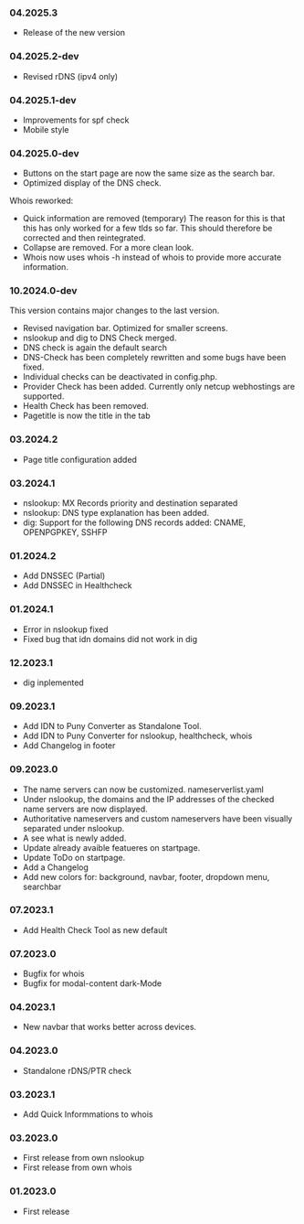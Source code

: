 ### 04.2025.3
- Release of the new version

### 04.2025.2-dev
- Revised rDNS (ipv4 only) 

### 04.2025.1-dev
- Improvements for spf check
- Mobile style

### 04.2025.0-dev
- Buttons on the start page are now the same size as the search bar.
- Optimized display of the DNS check.

Whois reworked:
  - Quick information are removed (temporary) 
    The reason for this is that this has only worked for a few tlds so far.
    This should therefore be corrected and then reintegrated.
  - Collapse are removed. For a more clean look.
  - Whois now uses whois -h instead of whois to provide more accurate information.
    
### 10.2024.0-dev
This version contains major changes to the last version.
- Revised navigation bar. Optimized for smaller screens.
- nslookup and dig to DNS Check merged.
- DNS check is again the default search
- DNS-Check has been completely rewritten and some bugs have been fixed.
- Individual checks can be deactivated in config.php.
- Provider Check has been added. Currently only netcup webhostings are supported.
- Health Check has been removed.
- Pagetitle is now the title in the tab

### 03.2024.2
- Page title configuration added

### 03.2024.1
- nslookup: MX Records priority and destination separated
- nslookup: DNS type explanation has been added.
- dig: Support for the following DNS records added: CNAME, OPENPGPKEY, SSHFP

### 01.2024.2
- Add DNSSEC (Partial) 
- Add DNSSEC in Healthcheck

### 01.2024.1
- Error in nslookup fixed
- Fixed bug that idn domains did not work in dig

### 12.2023.1
- dig inplemented

### 09.2023.1
- Add IDN to Puny Converter as Standalone Tool.
- Add IDN to Puny Converter for nslookup, healthcheck, whois
- Add Changelog in footer

### 09.2023.0
- The name servers can now be customized. 
  nameserverlist.yaml
- Under nslookup, the domains and the IP addresses of the checked name servers are now displayed.
- Authoritative nameservers and custom nameservers have been visually separated under nslookup.
- A see what is newly added.
- Update already avaible featueres on startpage.
- Update ToDo on startpage.
- Add a Changelog
- Add new colors for: background, navbar, footer, dropdown menu, searchbar

### 07.2023.1
- Add Health Check Tool as new default

### 07.2023.0
- Bugfix for whois
- Bugfix for modal-content dark-Mode

### 04.2023.1
- New navbar that works better across devices.

### 04.2023.0
- Standalone rDNS/PTR check

### 03.2023.1
- Add Quick Informmations to whois

### 03.2023.0
- First release from own nslookup
- First release from own whois

### 01.2023.0
- First release